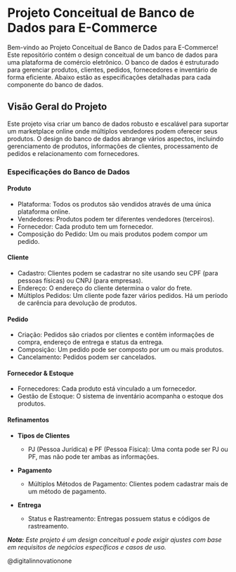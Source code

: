 # **Projeto Conceitual de Banco de Dados para E-Commerce**
Bem-vindo ao Projeto Conceitual de Banco de Dados para E-Commerce! Este repositório contém o design conceitual de um banco de dados para uma plataforma de comércio eletrônico. O banco de dados é estruturado para gerenciar produtos, clientes, pedidos, fornecedores e inventário de forma eficiente. Abaixo estão as especificações detalhadas para cada componente do banco de dados.

## **Visão Geral do Projeto**
Este projeto visa criar um banco de dados robusto e escalável para suportar um marketplace online onde múltiplos vendedores podem oferecer seus produtos. O design do banco de dados abrange vários aspectos, incluindo gerenciamento de produtos, informações de clientes, processamento de pedidos e relacionamento com fornecedores.

### **Especificações do Banco de Dados**

#### **Produto**
+ Plataforma: Todos os produtos são vendidos através de uma única plataforma online.
+ Vendedores: Produtos podem ter diferentes vendedores (terceiros).
+ Fornecedor: Cada produto tem um fornecedor.
+ Composição do Pedido: Um ou mais produtos podem compor um pedido.

#### **Cliente**
+ Cadastro: Clientes podem se cadastrar no site usando seu CPF (para pessoas físicas) ou CNPJ (para empresas).
+ Endereço: O endereço do cliente determina o valor do frete.
+ Múltiplos Pedidos: Um cliente pode fazer vários pedidos. Há um período de carência para devolução de produtos.

#### **Pedido**
+ Criação: Pedidos são criados por clientes e contêm informações de compra, endereço de entrega e status da entrega.
+ Composição: Um pedido pode ser composto por um ou mais produtos.
+ Cancelamento: Pedidos podem ser cancelados.

#### **Fornecedor & Estoque**
+ Fornecedores: Cada produto está vinculado a um fornecedor.
+ Gestão de Estoque: O sistema de inventário acompanha o estoque dos produtos.

#### **Refinamentos**

  + **Tipos de Clientes** 
    + PJ (Pessoa Jurídica) e PF (Pessoa Física): Uma conta pode ser PJ ou PF, mas não pode ter ambas as informações.

  + **Pagamento**
    + Múltiplos Métodos de Pagamento: Clientes podem cadastrar mais de um método de pagamento.

  + **Entrega**
    + Status e Rastreamento: Entregas possuem status e códigos de rastreamento.



_**Nota:** Este projeto é um design conceitual e pode exigir ajustes com base em requisitos de negócios específicos e casos de uso._

@digitalinnovationone
